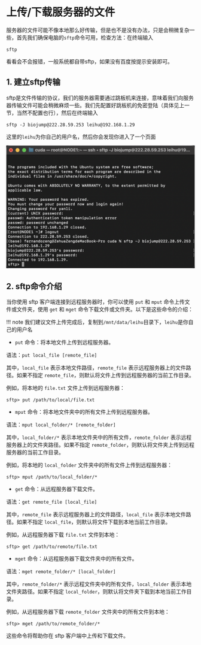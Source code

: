 # 上传/下载服务器的文件

服务器的文件可能不像本地那么好传输，但是也不是没有办法，只是会稍微复杂一些，首先我们确保电脑的`sftp`命令可用，检查方法：在终端输入

```
sftp
```

看看会不会报错，一般系统都自带sftp，如果没有百度按提示安装即可。

## 1. 建立sftp传输

sftp是文件传输的协议，我们的服务器需要通过跳板机来连接，意味着我们向服务器传输文件可能会稍微麻烦一些。我们先配置好跳板机的免密登陆（具体见上一节，当然不配置也行），然后在终端输入

```shell
sftp -J biojump@222.28.59.253 leihu@192.168.1.29
```

这里的`leihu`为你自己的用户名，然后你会发现你进入了一个页面

![image-20230415195931847](up_down.assets/image-20230415195931847.png)

## 2. sftp命令介绍

当你使用 sftp 客户端连接到远程服务器时，你可以使用 `put` 和 `mput` 命令上传文件或文件夹，使用 `get` 和 `mget` 命令下载文件或文件夹。以下是这些命令的介绍：

!!! note
    我们建议文件上传完成后，复制到`/mnt/data/leihu`目录下，`leihu`是你自己的用户名

- `put` 命令：将本地文件上传到远程服务器。

语法：`put local_file [remote_file]`

其中，`local_file` 表示本地文件路径，`remote_file` 表示远程服务器上的文件路径。如果不指定 `remote_file`，则默认将文件上传到远程服务器的当前工作目录。

例如，将本地的 `file.txt` 文件上传到远程服务器：

```shell
sftp> put /path/to/local/file.txt
```

- `mput` 命令：将本地文件夹中的所有文件上传到远程服务器。

语法：`mput local_folder/* [remote_folder]`

其中，`local_folder/*` 表示本地文件夹中的所有文件，`remote_folder` 表示远程服务器上的文件夹路径。如果不指定 `remote_folder`，则默认将文件夹上传到远程服务器的当前工作目录。

例如，将本地的 `local_folder` 文件夹中的所有文件上传到远程服务器：

```shell
sftp> mput /path/to/local_folder/*
```

- `get` 命令：从远程服务器下载文件。

语法：`get remote_file [local_file]`

其中，`remote_file` 表示远程服务器上的文件路径，`local_file` 表示本地文件路径。如果不指定 `local_file`，则默认将文件下载到本地当前工作目录。

例如，从远程服务器下载 `file.txt` 文件到本地：

```
sftp> get /path/to/remote/file.txt
```

- `mget` 命令：从远程服务器下载文件夹中的所有文件。

语法：`mget remote_folder/* [local_folder]`

其中，`remote_folder/*` 表示远程文件夹中的所有文件，`local_folder` 表示本地文件夹路径。如果不指定 `local_folder`，则默认将文件夹下载到本地当前工作目录。

例如，从远程服务器下载 `remote_folder` 文件夹中的所有文件到本地：

```shell
sftp> mget /path/to/remote_folder/*
```

这些命令将帮助你在 sftp 客户端中上传和下载文件。
